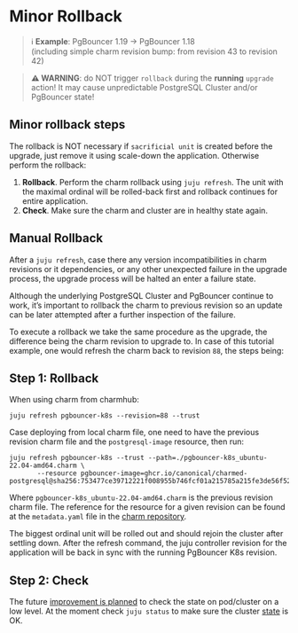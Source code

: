 # Minor Rollback

> :information_source: **Example**: PgBouncer 1.19 -> PgBouncer 1.18<br/>
(including simple charm revision bump: from revision 43 to revision 42)

> **:warning: WARNING**: do NOT trigger `rollback` during the **running** `upgrade` action! It may cause unpredictable PostgreSQL Cluster and/or PgBouncer state!

## Minor rollback steps

The rollback is NOT necessary if `sacrificial unit` is created before the upgrade, just remove it using scale-down the application. Otherwise perform the rollback:

1. **Rollback**. Perform the charm rollback using `juju refresh`. The unit with the maximal ordinal will be rolled-back first and rollback continues for entire application.
2. **Check**. Make sure the charm and cluster are in healthy state again.

## Manual Rollback

After a `juju refresh`, case there any version incompatibilities in charm revisions or it dependencies, or any other unexpected failure in the upgrade process, the upgrade process will be halted an enter a failure state.

Although the underlying PostgreSQL Cluster and PgBouncer continue to work, it’s important to rollback the charm to previous revision so an update can be later attempted after a further inspection of the failure.

To execute a rollback we take the same procedure as the upgrade, the difference being the charm revision to upgrade to. In case of this tutorial example, one would refresh the charm back to revision `88`, the steps being:

## Step 1: Rollback

When using charm from charmhub:

```
juju refresh pgbouncer-k8s --revision=88 --trust
```

Case deploying from local charm file, one need to have the previous revision charm file and the `postgresql-image` resource, then run:

```
juju refresh pgbouncer-k8s --trust --path=./pgbouncer-k8s_ubuntu-22.04-amd64.charm \
       --resource pgbouncer-image=ghcr.io/canonical/charmed-postgresql@sha256:753477ce39712221f008955b746fcf01a215785a215fe3de56f525380d14ad97
```

Where `pgbouncer-k8s_ubuntu-22.04-amd64.charm` is the previous revision charm file. The reference for the resource for a given revision can be found at the `metadata.yaml` file in the [charm repository](https://github.com/canonical/pgbouncer-k8s-operator/blob/6f68e042c4ff6c310164c078ad266e43654188a3/metadata.yaml#L29).

The biggest ordinal unit will be rolled out and should rejoin the cluster after settling down. After the refresh command, the juju controller revision for the application will be back in sync with the running PgBouncer K8s revision.

## Step 2: Check

The future [improvement is planned](https://warthogs.atlassian.net/browse/DPE-2620) to check the state on pod/cluster on a low level. At the moment check `juju status` to make sure the cluster [state](/t/12266) is OK.